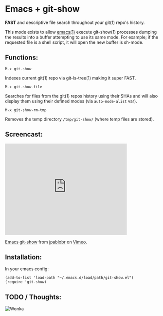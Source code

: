 Emacs + git-show
================

**FAST** and descriptive file search throughout your git(1) repo's
  history.

This mode exists to allow
[emacs(1)](http://www.gnu.org/software/emacs/) execute git-show(1)
processes dumping the results into a buffer attempting to use its same
mode. For example; if the requested file is a shell script, it will
open the new buffer is sh-mode.

## Functions:

    M-x git-show

Indexes current git(1) repo via git-ls-tree(1) making it super FAST.

    M-x git-show-file

Searches for files from the git(1) repos history using their SHAs and
will also display them using their defined modes (via
`auto-mode-alist` var).

    M-x git-show-rm-tmp

Removes the temp directory `/tmp/git-show/` (where temp files are
stored).

## Screencast:

<iframe src="http://player.vimeo.com/video/33925715?title=0&amp;byline=0&amp;portrait=0" width="400" height="300" frameborder="0" webkitAllowFullScreen mozallowfullscreen allowFullScreen></iframe><p><a href="http://vimeo.com/33925715">Emacs git-show</a> from <a href="http://vimeo.com/user695842">jpablobr</a> on <a href="http://vimeo.com">Vimeo</a>.</p>

## Installation:

In your emacs config:

    (add-to-list 'load-path "~/.emacs.d/load/path/git-show.el")
    (require 'git-show)

## TODO / Thoughts:

![Wonka](https://github.com/jpablobr/git-show/raw/master/wonka.gif)
